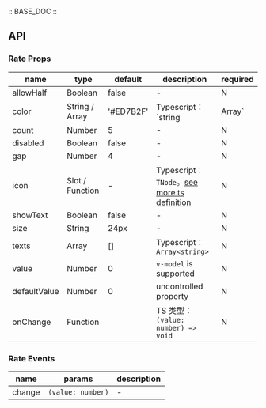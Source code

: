 :: BASE_DOC ::

## API

### Rate Props

name | type | default | description | required
-- | -- | -- | -- | --
allowHalf | Boolean | false | \- | N
color | String / Array | '#ED7B2F' | Typescript：`string | Array<string>` | N
count | Number | 5 | \- | N
disabled | Boolean | false | \- | N
gap | Number | 4 | \- | N
icon | Slot / Function | - | Typescript：`TNode`。[see more ts definition](https://github.com/Tencent/tdesign-vue/blob/develop/src/common.ts) | N
showText | Boolean | false | \- | N
size | String | 24px | \- | N
texts | Array | [] | Typescript：`Array<string>` | N
value | Number | 0 | `v-model` is supported | N
defaultValue | Number | 0 | uncontrolled property | N
onChange | Function |  | TS 类型：`(value: number) => void`<br/> | N

### Rate Events

name | params | description
-- | -- | --
change | `(value: number)` | \-
